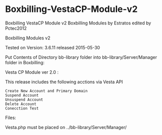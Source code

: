 # Boxbilling-VestaCP-Module-v2
Boxbilling VestaCP Module v2
Boxbilling Modules by Estratos edited by Pctec2012

Boxbilling Modules v2

Tested on Version: 3.6.11 released 2015-05-30

Put Contents of Directory bb-library folder into bb-library/Server/Manager folder in Boxbilling:

Vesta CP Module ver 2.0 :

This release includes the following acctions via Vesta API

    Create New Account and Primary Domain
    Suspend Account
    Unsuspend Account
    Delete Account
    Conecction Test

Files:

Vesta.php must be placed on ../bb-library/Server/Manager/
